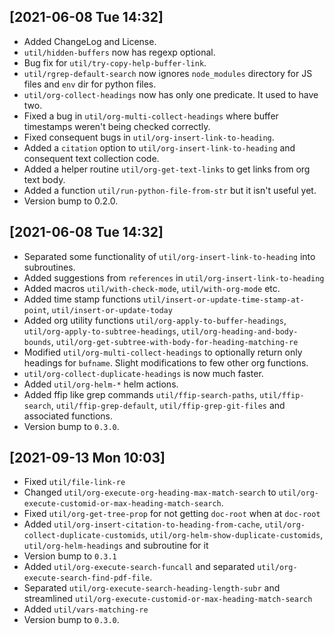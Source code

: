## [2021-06-08 Tue 14:32]
- Added ChangeLog and License.
- `util/hidden-buffers` now has regexp optional.
- Bug fix for `util/try-copy-help-buffer-link`.
- `util/rgrep-default-search` now ignores `node_modules` directory for JS files
  and `env` dir for python files.
- `util/org-collect-headings` now has only one predicate. It used to have two.
- Fixed a bug in `util/org-multi-collect-headings` where buffer timestamps weren't
  being checked correctly.
- Fixed consequent bugs in `util/org-insert-link-to-heading`.
- Added a `citation` option to `util/org-insert-link-to-heading` and consequent
  text collection code.
- Added a helper routine `util/org-get-text-links` to get links from org text body.
- Added a function `util/run-python-file-from-str` but it isn't useful yet.
- Version bump to 0.2.0.

## [2021-06-08 Tue 14:32]
- Separated some functionality of `util/org-insert-link-to-heading` into
  subroutines.
- Added suggestions from `references` in `util/org-insert-link-to-heading`
- Added macros `util/with-check-mode`, `util/with-org-mode` etc.
- Added time stamp functions `util/insert-or-update-time-stamp-at-point`,
  `util/insert-or-update-today`
- Added org utility functions `util/org-apply-to-buffer-headings`,
  `util/org-apply-to-subtree-headings`, `util/org-heading-and-body-bounds`,
  `util/org-get-subtree-with-body-for-heading-matching-re`
- Modified `util/org-multi-collect-headings` to optionally return only headings
  for `bufname`. Slight modifications to few other org functions.
- `util/org-collect-duplicate-headings` is now much faster.
- Added `util/org-helm-*` helm actions.
- Added ffip like grep commands `util/ffip-search-paths`, `util/ffip-search`,
  `util/ffip-grep-default`, `util/ffip-grep-git-files` and associated functions.
- Version bump to `0.3.0`.

## [2021-09-13 Mon 10:03]
- Fixed `util/file-link-re`
- Changed `util/org-execute-org-heading-max-match-search` to
  `util/org-execute-customid-or-max-heading-match-search`.
- Fixed `util/org-get-tree-prop` for not getting `doc-root` when at `doc-root`
- Added `util/org-insert-citation-to-heading-from-cache`, `util/org-collect-duplicate-customids`,
  `util/org-helm-show-duplicate-customids`, `util/org-helm-headings` and subroutine for it
- Version bump to `0.3.1`
- Added `util/org-execute-search-funcall` and separated `util/org-execute-search-find-pdf-file`.
- Separated `util/org-execute-search-heading-length-subr` and streamlined
  `util/org-execute-customid-or-max-heading-match-search`
- Added `util/vars-matching-re`
- Version bump to `0.3.0`.

